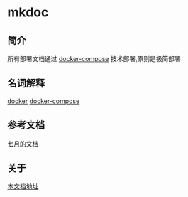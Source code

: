 # mkdoc

## 简介
所有部署文档通过 [docker-compose](docker-compose.md) 技术部署,原则是极简部署

## 名词解释

[docker](docker.md)
[docker-compose](docker-compose.md)

## 参考文档
[七月的文档](https://github.com/huboa/wiki/tree/master/docs)

## 关于
[本文档地址]()

